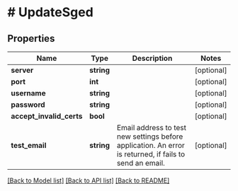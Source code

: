 # # UpdateSged

## Properties

Name | Type | Description | Notes
------------ | ------------- | ------------- | -------------
**server** | **string** |  | [optional]
**port** | **int** |  | [optional]
**username** | **string** |  | [optional]
**password** | **string** |  | [optional]
**accept_invalid_certs** | **bool** |  | [optional]
**test_email** | **string** | Email address to test new settings before application. An error is returned, if fails to send an email. | [optional]

[[Back to Model list]](../../README.md#models) [[Back to API list]](../../README.md#endpoints) [[Back to README]](../../README.md)
